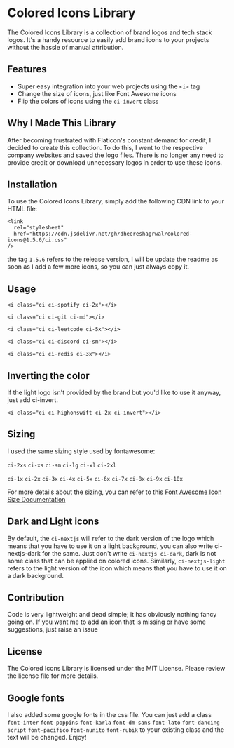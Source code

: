 
# Colored Icons Library

The Colored Icons Library is a collection of brand logos and tech stack logos. It's a handy resource to easily add brand icons to your projects without the hassle of manual attribution.

## Features
- Super easy integration into your web projects using the `<i>` tag
- Change the size of icons, just like Font Awesome icons
- Flip the colors of icons using the `ci-invert` class

## Why I Made This Library
After becoming frustrated with Flaticon's constant demand for credit, I decided to create this collection. To do this, I went to the respective company websites and saved the logo files. There is no longer any need to provide credit or download unnecessary logos in order to use these icons.

## Installation

To use the Colored Icons Library, simply add the following CDN link to your HTML file:
```
<link
  rel="stylesheet"
  href="https://cdn.jsdelivr.net/gh/dheereshagrwal/colored-icons@1.5.6/ci.css"
/>
```
the tag `1.5.6` refers to the release version, I will be update the readme as soon as I add a few more icons, so you can just always copy it.
## Usage
`<i class="ci ci-spotify ci-2x"></i>`

`<i class="ci ci-git ci-md"></i>`

`<i class="ci ci-leetcode ci-5x"></i>`

`<i class="ci ci-discord ci-sm"></i>`

`<i class="ci ci-redis ci-3x"></i>`

## Inverting the color
If the light logo isn't provided by the brand but you'd like to use it anyway, just add ci-invert.

`<i class="ci ci-highonswift ci-2x ci-invert"></i>`

## Sizing
I used the same sizing style used by fontawesome:

`ci-2xs` `ci-xs` `ci-sm` `ci-lg` `ci-xl` `ci-2xl`

`ci-1x` `ci-2x` `ci-3x` `ci-4x` `ci-5x` `ci-6x` `ci-7x` `ci-8x` `ci-9x` `ci-10x`

For more details about the sizing, you can refer to this [Font Awesome Icon Size Documentation](https://fontawesome.com/docs/web/style/size)

## Dark and Light icons
By default, the `ci-nextjs` will refer to the dark version of the logo which means that you have to use it on a light background, you can also write ci-nextjs-dark for the same.
Just don't write `ci-nextjs ci-dark`, dark is not some class that can be applied on colored icons.
Similarly, `ci-nextjs-light` refers to the light version of the icon which means that you have to use it on a dark background.

## Contribution
Code is very lightweight and dead simple; it has obviously nothing fancy going on.
If you want me to add an icon that is missing or have some suggestions, just raise an issue

## License
The Colored Icons Library is licensed under the MIT License. Please review the license file for more details.

## Google fonts
I also added some google fonts in the css file. You can just add a class `font-inter` `font-poppins` `font-karla` `font-dm-sans` `font-lato` `font-dancing-script` `font-pacifico` `font-nunito` `font-rubik` to your existing class and the text will be changed. Enjoy!

